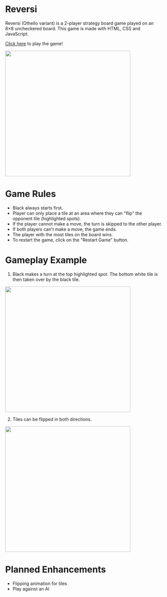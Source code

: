 # Reversi

Reversi (Othello variant) is a 2-player strategy board game played on an 8×8 uncheckered board. This game is made with HTML, CSS and JavaScript.

<a href="https://leelingyan98.github.io/reversi/" target="_blank">Click here</a> to play the game!

<img src="https://i.imgur.com/JVQBv5Z.jpeg" width="400px">

# Game Rules

- Black always starts first.
- Player can only place a tile at an area where they can "flip" the opponent tile (highlighted spots).
- If the player cannot make a move, the turn is skipped to the other player.
- If both players can't make a move, the game ends.
- The player with the most tiles on the board wins.
- To restart the game, click on the "Restart Game" button.

# Gameplay Example

1. Black makes a turn at the top highlighted spot. The bottom white tile is then taken over by the black tile.
<img src="https://i.imgur.com/hVEBrdy.jpeg" width="400px">

2. Tiles can be flipped in both directions.
<img src="https://i.imgur.com/rQm4wlj.jpeg" width="400px">

# Planned Enhancements
- Flipping animation for tiles
- Play against an AI
